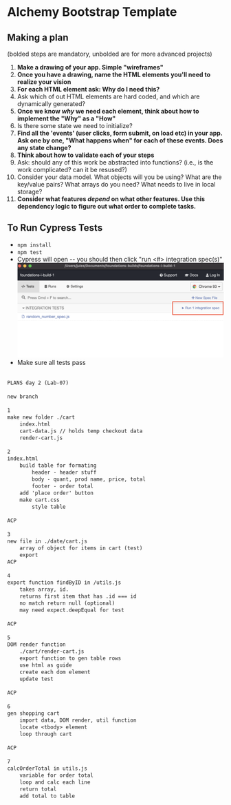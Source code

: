 # Alchemy Bootstrap Template

## Making a plan

(bolded steps are mandatory, unbolded are for more advanced projects)

1) **Make a drawing of your app. Simple "wireframes"**
2) **Once you have a drawing, name the HTML elements you'll need to realize your vision**
3) **For each HTML element ask: Why do I need this?**
4) Ask which of out HTML elements are hard coded, and which are dynamically generated?
5) **Once we know _why_ we need each element, think about how to implement the "Why" as a "How"**
6) Is there some state we need to initialize?
7) **Find all the 'events' (user clicks, form submit, on load etc) in your app. Ask one by one, "What happens when" for each of these events. Does any state change?**
8) **Think about how to validate each of your steps**
9) Ask: should any of this work be abstracted into functions? (i.e., is the work complicated? can it be resused?)
10) Consider your data model. What objects will you be using? What are the key/value pairs? What arrays do you need? What needs to live in local storage?
11) **Consider what features _depend_ on what other features. Use this dependency logic to figure out what order to complete tasks.**


## To Run Cypress Tests
* `npm install`
* `npm test`
* Cypress will open -- you should then click "run <#> integration spec(s)"
    ![](cypress.png)
* Make sure all tests pass

~~~~~~~~~~~~~~~~~~~~~~~~~~~~~~~~~~~~~~~~~~~~~~~~~~~~~~~~~~~~~~

PLANS day 2 (Lab-07)

new branch

1
make new folder ./cart
    index.html
    cart-data.js // holds temp checkout data
    render-cart.js

2
index.html
    build table for formating
        header - header stuff 
        body - quant, prod name, price, total
        footer - order total
    add 'place order' button
    make cart.css
        style table

ACP

3
new file in ./date/cart.js
    array of object for items in cart (test)
    export
ACP

4
export function findByID in /utils.js
    takes array, id. 
    returns first item that has .id === id
    no match return null (optional)
    may need expect.deepEqual for test

ACP

5
DOM render function
    ./cart/render-cart.js
    export function to gen table rows
    use html as guide
    create each dom element
    update test

ACP

6
gen shopping cart
    import data, DOM render, util function
    locate <tbody> element
    loop through cart

ACP

7
calcOrderTotal in utils.js
    variable for order total
    loop and calc each line
    return total
    add total to table